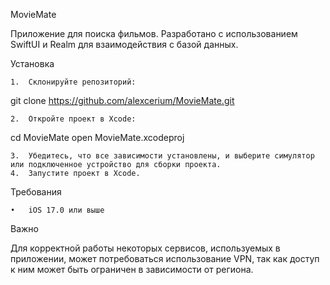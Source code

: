 MovieMate

Приложение для поиска фильмов.
Разработано с использованием SwiftUI и Realm для взаимодействия с базой данных.

Установка

	1.	Склонируйте репозиторий:

git clone https://github.com/alexcerium/MovieMate.git


	2.	Откройте проект в Xcode:

cd MovieMate
open MovieMate.xcodeproj


	3.	Убедитесь, что все зависимости установлены, и выберите симулятор или подключенное устройство для сборки проекта.
	4.	Запустите проект в Xcode.

Требования


	•	iOS 17.0 или выше

Важно

Для корректной работы некоторых сервисов, используемых в приложении, может потребоваться использование VPN, так как доступ к ним может быть ограничен в зависимости от региона.
